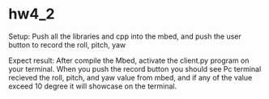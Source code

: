 # hw4_2
Setup: Push all the libraries and cpp into the mbed, and push the user button to record the roll, pitch, yaw

Expect result: After compile the Mbed, activate the client.py program on your terminal. When you push the record button you should see Pc terminal recieved the roll, pitch, and yaw value from mbed, and if any of the value exceed 10 degree it will showcase on the terminal.
